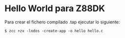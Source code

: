 # Hello World para Z88DK

Para crear el fichero compilado .tap ejecutar lo siguiente:

```shell
$ zcc +zx -lndos -create-app -o hello hello.c
```